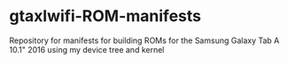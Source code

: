 # gtaxlwifi-ROM-manifests
Repository for manifests for building ROMs for the Samsung Galaxy Tab A 10.1" 2016 using my device tree and kernel
